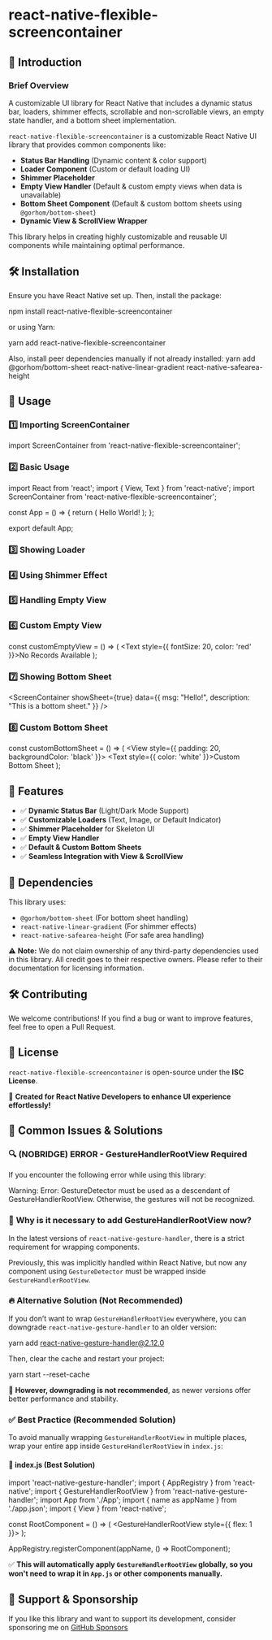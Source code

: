 # **react-native-flexible-screencontainer**

## 📌 **Introduction**

### **Brief Overview**
A customizable UI library for React Native that includes a dynamic status bar, loaders, shimmer effects, scrollable and non-scrollable views, an empty state handler, and a bottom sheet implementation.

`react-native-flexible-screencontainer` is a customizable React Native UI library that provides common components like:

- **Status Bar Handling** (Dynamic content & color support)
- **Loader Component** (Custom or default loading UI)
- **Shimmer Placeholder**
- **Empty View Handler** (Default & custom empty views when data is unavailable)
- **Bottom Sheet Component** (Default & custom bottom sheets using `@gorhom/bottom-sheet`)
- **Dynamic View & ScrollView Wrapper**

This library helps in creating highly customizable and reusable UI components while maintaining optimal performance.

## 🛠 **Installation**

Ensure you have React Native set up. Then, install the package:

npm install react-native-flexible-screencontainer

or using Yarn:

yarn add react-native-flexible-screencontainer

Also, install peer dependencies manually if not already installed:
yarn add @gorhom/bottom-sheet react-native-linear-gradient react-native-safearea-height


## 🚀 **Usage**

### 1️⃣ **Importing ScreenContainer**

import ScreenContainer from 'react-native-flexible-screencontainer';

### 2️⃣ **Basic Usage**

import React from 'react';
import { View, Text } from 'react-native';
import ScreenContainer from 'react-native-flexible-screencontainer';

const App = () => {
  return (
    <ScreenContainer viewType="View" backgroundColor="white" statusBarStyle="dark-content">
      <Text>Hello World!</Text>
    </ScreenContainer>
  );
};

export default App;


### 3️⃣ **Showing Loader**

<ScreenContainer showLoader={true} message="Loading..." />

### 4️⃣ **Using Shimmer Effect**

<ScreenContainer showShimmer={true} shimmerType="default" />

### 5️⃣ **Handling Empty View**

<ScreenContainer emptyView={true} emptyRendeView="default" emptyMessage="No Data Found" />


### 6️⃣ **Custom Empty View**

const customEmptyView = () => (
  <View>
    <Text style={{ fontSize: 20, color: 'red' }}>No Records Available</Text>
  </View>
);

<ScreenContainer emptyView={true} emptyRendeView="custom" renderCustomEmptyView={customEmptyView} />

### 7️⃣ **Showing Bottom Sheet**

<ScreenContainer showSheet={true} data={{ msg: "Hello!", description: "This is a bottom sheet." }} />

### 8️⃣ **Custom Bottom Sheet**


const customBottomSheet = () => (
  <View style={{ padding: 20, backgroundColor: 'black' }}>
    <Text style={{ color: 'white' }}>Custom Bottom Sheet</Text>
  </View>
);

<ScreenContainer showSheet={true} renderCustomBottomSheet={customBottomSheet} />

## 📌 **Features**

- ✅ **Dynamic Status Bar** (Light/Dark Mode Support)
- ✅ **Customizable Loaders** (Text, Image, or Default Indicator)
- ✅ **Shimmer Placeholder** for Skeleton UI
- ✅ **Empty View Handler**
- ✅ **Default & Custom Bottom Sheets**
- ✅ **Seamless Integration with View & ScrollView**

## 📖 **Dependencies**

This library uses:

- `@gorhom/bottom-sheet` (For bottom sheet handling)
- `react-native-linear-gradient` (For shimmer effects)
- `react-native-safearea-height` (For safe area handling)

⚠ **Note:** We do not claim ownership of any third-party dependencies used in this library. All credit goes to their respective owners. Please refer to their documentation for licensing information.

## 🛠 **Contributing**

We welcome contributions! If you find a bug or want to improve features, feel free to open a Pull Request.

## 📄 **License**

`react-native-flexible-screencontainer` is open-source under the **ISC License**.

🚀 **Created for React Native Developers to enhance UI experience effortlessly!**

## 🧐 **Common Issues & Solutions**

### 🔍 **(NOBRIDGE) ERROR - GestureHandlerRootView Required**

If you encounter the following error while using this library:

Warning: Error: GestureDetector must be used as a descendant of GestureHandlerRootView. Otherwise, the gestures will not be recognized.

### 🔮 **Why is it necessary to add GestureHandlerRootView now?**

In the latest versions of `react-native-gesture-handler`, there is a strict requirement for wrapping components.

Previously, this was implicitly handled within React Native, but now any component using `GestureDetector` must be wrapped inside `GestureHandlerRootView`.

### 🔥 **Alternative Solution (Not Recommended)**

If you don’t want to wrap `GestureHandlerRootView` everywhere, you can downgrade `react-native-gesture-handler` to an older version:

yarn add react-native-gesture-handler@2.12.0

Then, clear the cache and restart your project:

yarn start --reset-cache

🚫 **However, downgrading is not recommended**, as newer versions offer better performance and stability.

### ✅ **Best Practice (Recommended Solution)**

To avoid manually wrapping `GestureHandlerRootView` in multiple places, wrap your entire app inside `GestureHandlerRootView` in `index.js`:

#### 📌 **index.js (Best Solution)**

import 'react-native-gesture-handler';
import { AppRegistry } from 'react-native';
import { GestureHandlerRootView } from 'react-native-gesture-handler';
import App from './App';
import { name as appName } from './app.json';
import { View } from 'react-native';

const RootComponent = () => (
  <GestureHandlerRootView style={{ flex: 1 }}>
    <App />
  </GestureHandlerRootView>
);

AppRegistry.registerComponent(appName, () => RootComponent);


✅ **This will automatically apply `GestureHandlerRootView` globally, so you won't need to wrap it in `App.js` or other components manually.**


## 💖 Support & Sponsorship
If you like this library and want to support its development, consider sponsoring me on [GitHub Sponsors](https://github.com/sponsors/Adarsh1322) 